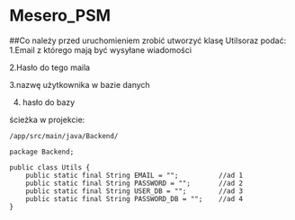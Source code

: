 # Mesero_PSM
##Co należy przed uruchomieniem zrobić
utworzyć klasę Utilsoraz podać:
1.Email z którego mają być wysyłane wiadomości

2.Hasło do tego maila

3.nazwę użytkownika w bazie danych

4. hasło do bazy

ścieżka w projekcie:
```
/app/src/main/java/Backend/
```
```
package Backend;

public class Utils {
    public static final String EMAIL = "";          //ad 1
    public static final String PASSWORD = "";       //ad 2
    public static final String USER_DB = "";        //ad 3
    public static final String PASSWORD_DB = "";    //ad 4
}
```
